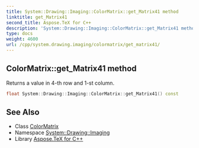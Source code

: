 ```yaml
---
title: System::Drawing::Imaging::ColorMatrix::get_Matrix41 method
linktitle: get_Matrix41
second_title: Aspose.TeX for C++
description: 'System::Drawing::Imaging::ColorMatrix::get_Matrix41 method. Returns a value in 4-th row and 1-st column in C++.'
type: docs
weight: 4600
url: /cpp/system.drawing.imaging/colormatrix/get_matrix41/
---
```

## ColorMatrix::get_Matrix41 method


Returns a value in 4-th row and 1-st column.

```cpp
float System::Drawing::Imaging::ColorMatrix::get_Matrix41() const
```

## See Also

* Class [ColorMatrix](../)
* Namespace [System::Drawing::Imaging](../../)
* Library [Aspose.TeX for C++](../../../)
